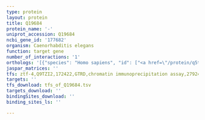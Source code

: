 ```yaml
---
type: protein
layout: protein
title: Q19684
protein_name: '-'
uniprot_accession: Q19684
ncbi_gene_id: '177682'
organism: Caenorhabditis elegans
function: target gene
number_of_interactions: '1'
orthologs: '[{"species": "Homo sapiens", "id": ["<a href=\"/protein/q5tbb1\">Q5TBB1</a>"]}, {"species": "Mus musculus", "id": ["<a href=\"/protein/q80zv0\">Q80ZV0</a>"]}, {"species": "Rattus norvegicus", "id": ["<a href=\"/protein/q5xi96\">Q5XI96</a>"]}, {"species": "Danio rerio", "id": ["<a href=\"/protein/f1qn47\">F1QN47</a>"]}]'
jaspar_matrices: ''
tfs: ztf-4,Q9TZI2,172422,GTRD,chromatin immunoprecipitation assay,27924024%5Buid%5D,No
targets: ''
tfs_download: tfs_of_Q19684.tsv
targets_download: ''
bindingSites_download: ''
binding_sites_ls: ''

---
```

